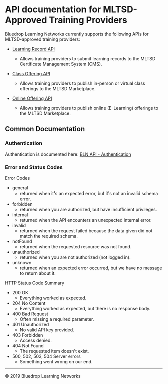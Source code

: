 # API documentation for MLTSD-Approved Training Providers

Bluedrop Learning Networks currently supports the following APIs for MLTSD-approved training providers:

 - [Learning Record API](./learning-record-api)
	 - Allows training providers to submit learning records to the MLTSD Certificate Management System (CMS).

 - [Class Offering API](./class-offering-api)
	 - Allows training providers to publish in-person or virtual class offerings to the MLTSD Marketplace.

 - [Online Offering API](./online-offering-api)
	 - Allows training providers to publish online (E-Learning) offerings to the MLTSD Marketplace.

## Common Documentation

### Authentication

Authentication is documented here: 
[BLN API - Authentication](https://bluedrop360apiv2network.docs.apiary.io/#introduction/authentication)

### Error and Status Codes

Error Codes

- general 
	- returned when it's an expected error, but it's not an invalid schema error.
- forbidden
	- returned when you are authorized, but have insufficient privileges.
- internal 
	- returned when the API encounters an unexpected internal error.
- invalid
	-	returned when the request failed because the data given did not match the required schema.
- notFound
	- returned when the requested resource was not found.
- unauthorized
	- returned when you are not authorized (not logged in).
- unknown
	- returned when an expected error occurred, but we have no message to return about it.

HTTP Status Code Summary

- 200 OK
	- Everything worked as expected.
- 204 No Content
	- Everything worked as expected, but there is no response body.
- 400 Bad Request
	- Often missing a required parameter.
- 401 Unauthorized  
	- No valid API key provided.
- 403 Forbidden  
	- Access denied.
- 404 Not Found  
	- The requested item doesn't exist.
- 500, 502, 503, 504 Server errors
	- Something went wrong on our end.

---
&copy; 2019 Bluedrop Learning Networks

